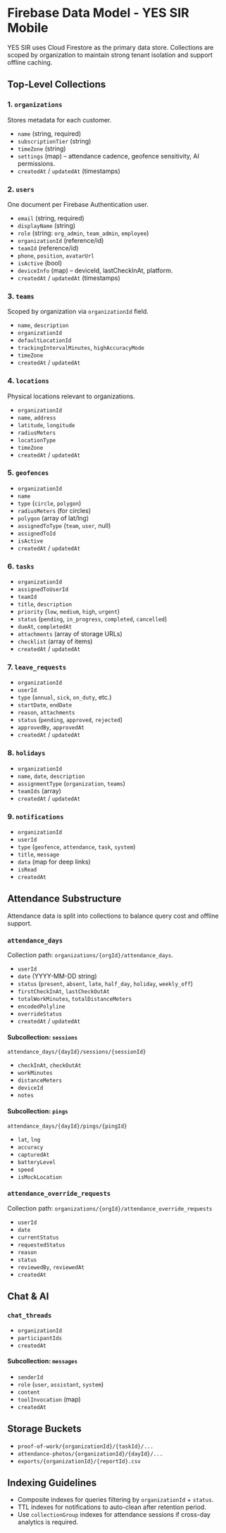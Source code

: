 # Firebase Data Model - YES SIR Mobile

YES SIR uses Cloud Firestore as the primary data store. Collections are scoped by
organization to maintain strong tenant isolation and support offline caching.

## Top-Level Collections

### 1. `organizations`
Stores metadata for each customer.
- `name` (string, required)
- `subscriptionTier` (string)
- `timeZone` (string)
- `settings` (map) – attendance cadence, geofence sensitivity, AI permissions.
- `createdAt` / `updatedAt` (timestamps)

### 2. `users`
One document per Firebase Authentication user.
- `email` (string, required)
- `displayName` (string)
- `role` (string: `org_admin`, `team_admin`, `employee`)
- `organizationId` (reference/id)
- `teamId` (reference/id)
- `phone`, `position`, `avatarUrl`
- `isActive` (bool)
- `deviceInfo` (map) – deviceId, lastCheckInAt, platform.
- `createdAt` / `updatedAt` (timestamps)

### 3. `teams`
Scoped by organization via `organizationId` field.
- `name`, `description`
- `organizationId`
- `defaultLocationId`
- `trackingIntervalMinutes`, `highAccuracyMode`
- `timeZone`
- `createdAt` / `updatedAt`

### 4. `locations`
Physical locations relevant to organizations.
- `organizationId`
- `name`, `address`
- `latitude`, `longitude`
- `radiusMeters`
- `locationType`
- `timeZone`
- `createdAt` / `updatedAt`

### 5. `geofences`
- `organizationId`
- `name`
- `type` (`circle`, `polygon`)
- `radiusMeters` (for circles)
- `polygon` (array of lat/lng)
- `assignedToType` (`team`, `user`, null)
- `assignedToId`
- `isActive`
- `createdAt` / `updatedAt`

### 6. `tasks`
- `organizationId`
- `assignedToUserId`
- `teamId`
- `title`, `description`
- `priority` (`low`, `medium`, `high`, `urgent`)
- `status` (`pending`, `in_progress`, `completed`, `cancelled`)
- `dueAt`, `completedAt`
- `attachments` (array of storage URLs)
- `checklist` (array of items)
- `createdAt` / `updatedAt`

### 7. `leave_requests`
- `organizationId`
- `userId`
- `type` (`annual`, `sick`, `on_duty`, etc.)
- `startDate`, `endDate`
- `reason`, `attachments`
- `status` (`pending`, `approved`, `rejected`)
- `approvedBy`, `approvedAt`
- `createdAt` / `updatedAt`

### 8. `holidays`
- `organizationId`
- `name`, `date`, `description`
- `assignmentType` (`organization`, `teams`)
- `teamIds` (array)
- `createdAt` / `updatedAt`

### 9. `notifications`
- `organizationId`
- `userId`
- `type` (`geofence`, `attendance`, `task`, `system`)
- `title`, `message`
- `data` (map for deep links)
- `isRead`
- `createdAt`

## Attendance Substructure
Attendance data is split into collections to balance query cost and offline
support.

### `attendance_days`
Collection path: `organizations/{orgId}/attendance_days`.
- `userId`
- `date` (YYYY-MM-DD string)
- `status` (`present`, `absent`, `late`, `half_day`, `holiday`, `weekly_off`)
- `firstCheckInAt`, `lastCheckOutAt`
- `totalWorkMinutes`, `totalDistanceMeters`
- `encodedPolyline`
- `overrideStatus`
- `createdAt` / `updatedAt`

#### Subcollection: `sessions`
`attendance_days/{dayId}/sessions/{sessionId}`
- `checkInAt`, `checkOutAt`
- `workMinutes`
- `distanceMeters`
- `deviceId`
- `notes`

#### Subcollection: `pings`
`attendance_days/{dayId}/pings/{pingId}`
- `lat`, `lng`
- `accuracy`
- `capturedAt`
- `batteryLevel`
- `speed`
- `isMockLocation`

### `attendance_override_requests`
Collection path: `organizations/{orgId}/attendance_override_requests`
- `userId`
- `date`
- `currentStatus`
- `requestedStatus`
- `reason`
- `status`
- `reviewedBy`, `reviewedAt`
- `createdAt`

## Chat & AI
### `chat_threads`
- `organizationId`
- `participantIds`
- `createdAt`

#### Subcollection: `messages`
- `senderId`
- `role` (`user`, `assistant`, `system`)
- `content`
- `toolInvocation` (map)
- `createdAt`

## Storage Buckets
- `proof-of-work/{organizationId}/{taskId}/...`
- `attendance-photos/{organizationId}/{dayId}/...`
- `exports/{organizationId}/{reportId}.csv`

## Indexing Guidelines
- Composite indexes for queries filtering by `organizationId` + `status`.
- TTL indexes for notifications to auto-clean after retention period.
- Use `collectionGroup` indexes for attendance sessions if cross-day analytics
  is required.
